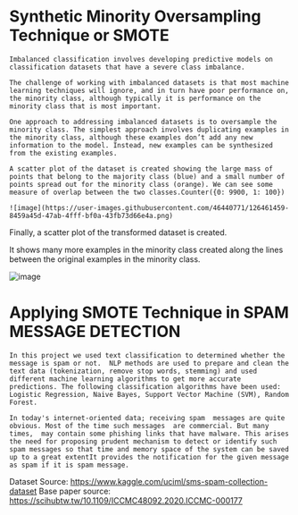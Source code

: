 #  Synthetic Minority Oversampling Technique or SMOTE 
	Imbalanced classification involves developing predictive models on classification datasets that have a severe class imbalance.

	The challenge of working with imbalanced datasets is that most machine learning techniques will ignore, and in turn have poor performance on, the minority class, although typically it is performance on the minority class that is most important.

	One approach to addressing imbalanced datasets is to oversample the minority class. The simplest approach involves duplicating examples in the minority class, although these examples don’t add any new information to the model. Instead, new examples can be synthesized from the existing examples. 
	
	A scatter plot of the dataset is created showing the large mass of points that belong to the majority class (blue) and a small number of points spread out for the minority class (orange). We can see some measure of overlap between the two classes.Counter({0: 9900, 1: 100})
	
	![image](https://user-images.githubusercontent.com/46440771/126461459-8459a45d-47ab-4fff-bf0a-43fb73d66e4a.png)

Finally, a scatter plot of the transformed dataset is created.

It shows many more examples in the minority class created along the lines between the original examples in the minority class.

![image](https://user-images.githubusercontent.com/46440771/126461776-7081c3a5-83b9-4e5a-9a51-b1448ad0188f.png)


# Applying SMOTE Technique in SPAM MESSAGE DETECTION

	In this project we used text classification to determined whether the message is spam or not.  NLP methods are used to prepare and clean the text data (tokenization, remove stop words, stemming) and used different machine learning algorithms to get more accurate predictions. The following classification algorithms have been used: Logistic Regression, Naive Bayes, Support Vector Machine (SVM), Random Forest.

	In today's internet-oriented data; receiving spam  messages are quite obvious. Most of the time such messages  are commercial. But many times,  may contain some phishing links that have malware. This arises the need for proposing prudent mechanism to detect or identify such spam messages so that time and memory space of the system can be saved up to a great extentIt provides the notification for the given message as spam if it is spam message.
Dataset Source: https://www.kaggle.com/uciml/sms-spam-collection-dataset
Base paper source: https://scihubtw.tw/10.1109/ICCMC48092.2020.ICCMC-000177
